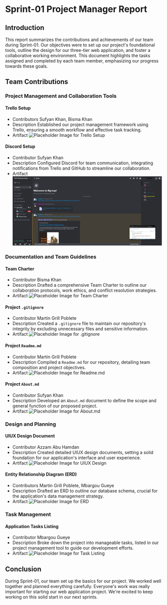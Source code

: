 # Sprint-01 Project Manager Report

## Introduction

This report summarizes the contributions and achievements of our team during Sprint-01. Our objectives were to set up our project's foundational tools, outline the design for our three-tier web application, and foster a collaborative working environment. This document highlights the tasks assigned and completed by each team member, emphasizing our progress towards these goals.

## Team Contributions

### Project Management and Collaboration Tools

#### Trello Setup
- Contributors Sufyan Khan, Bisma Khan
- Description Established our project management framework using Trello, ensuring a smooth workflow and effective task tracking.
- Artifact ![Placeholder Image for Trello Setup](pathtotrello_setup_image)

#### Discord Setup
- Contributor Sufyan Khan
- Description Configured Discord for team communication, integrating notifications from Trello and GitHub to streamline our collaboration.
- Artifact ![Image for Discord Setup](./images/group-discord.png)

### Documentation and Team Guidelines

#### Team Charter
- Contributor Bisma Khan
- Description Drafted a comprehensive Team Charter to outline our collaboration protocols, work ethics, and conflict resolution strategies.
- Artifact ![Placeholder Image for Team Charter](pathtoteam_charter_image)

#### Project `.gitignore`
- Contributor Martin Grill Poblete
- Description Created a `.gitignore` file to maintain our repository's integrity by excluding unnecessary files and sensitive information.
- Artifact ![Placeholder Image for .gitignore](pathtogitignore_image)

#### Project `Readme.md`
- Contributor Martin Grill Poblete
- Description Compiled a `Readme.md` for our repository, detailing team composition and project objectives.
- Artifact ![Placeholder Image for Readme.md](pathtoreadme_image)

#### Project `About.md`
- Contributor Sufyan Khan
- Description Developed an `About.md` document to define the scope and general function of our proposed project.
- Artifact ![Placeholder Image for About.md](pathtoaboutmd_image)

### Design and Planning

#### UIUX Design Document
- Contributor Azzam Abu Hamdan
- Description Created detailed UIUX design documents, setting a solid foundation for our application's interface and user experience.
- Artifact ![Placeholder Image for UIUX Design](pathtouiux_design_image)

#### Entity Relationship Diagram (ERD)
- Contributors Martin Grill Poblete, Mbargou Gueye
- Description Drafted an ERD to outline our database schema, crucial for the application's data management strategy.
- Artifact ![Placeholder Image for ERD](pathtoerd_image)

### Task Management

#### Application Tasks Listing
- Contributor Mbargou Gueye
- Description Broke down the project into manageable tasks, listed in our project management tool to guide our development efforts.
- Artifact ![Placeholder Image for Task Listing](pathtotask_listing_image)

## Conclusion

During Sprint-01, our team set up the basics for our project. We worked well together and planned everything carefully. Everyone's work was really important for starting our web application project. We're excited to keep working on this solid start in our next sprints.




